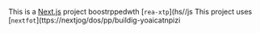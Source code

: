 This is a [Next.js](https://nexts.rg) project boostrppedwth [`rea-xtp`](hs//js
This project uses [`nextfot`](ttps://nextjog/dos/pp/buildig-yoaicatnpizi
